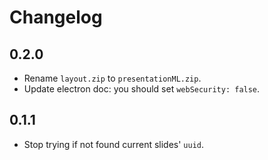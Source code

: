 # Changelog

## 0.2.0

- Rename `layout.zip` to `presentationML.zip`.
- Update electron doc: you should set `webSecurity: false`.

## 0.1.1

- Stop trying if not found current slides' `uuid`.

